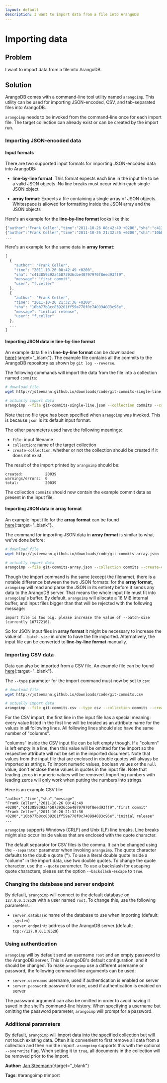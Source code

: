 ```yaml
---
layout: default
description: I want to import data from a file into ArangoDB
---
```

Importing data
==============

Problem
-------

I want to import data from a file into ArangoDB.

Solution
--------

ArangoDB comes with a command-line tool utility named `arangoimp`. This utility can be
used for importing JSON-encoded, CSV, and tab-separated files into ArangoDB.

`arangoimp` needs to be invoked from the command-line once for each import file.
The target collection can already exist or can be created by the import run.

### Importing JSON-encoded data

#### Input formats

There are two supported input formats for importing JSON-encoded data into ArangoDB:

- **line-by-line format**: This format expects each line in the input file to be a valid
  JSON objects. No line breaks must occur within each single JSON object

- **array format**: Expects a file containing a single array of JSON objects. Whitespace is
  allowed for formatting inside the JSON array and the JSON objects

Here's an example for the **line-by-line format** looks like this:

```js
{"author":"Frank Celler","time":"2011-10-26 08:42:49 +0200","sha":"c413859392a45873936cbe40797970f8eed93ff9","message":"first commit","user":"f.celler"}
{"author":"Frank Celler","time":"2011-10-26 21:32:36 +0200","sha":"10bb77b8cc839201ff59a778f0c740994083c96e","message":"initial release","user":"f.celler"}
...
```

Here's an example for the same data in **array format**:

```js
[
  {
    "author": "Frank Celler",
    "time": "2011-10-26 08:42:49 +0200",
    "sha": "c413859392a45873936cbe40797970f8eed93ff9",
    "message": "first commit",
    "user": "f.celler"
  },
  {
    "author": "Frank Celler",
    "time": "2011-10-26 21:32:36 +0200",
    "sha": "10bb77b8cc839201ff59a778f0c740994083c96e",
    "message": "initial release",
    "user": "f.celler"
  },
  ...
]
```

#### Importing JSON data in line-by-line format

An example data file in **line-by-line format** can be downloaded 
[here](http://jsteemann.github.io/downloads/code/git-commits-single-line.json){:target="_blank"}. The example
file contains all the commits to the ArangoDB repository as shown by `git log --reverse`.

The following commands will import the data from the file into a collection named `commits`:

```bash
# download file
wget http://jsteemann.github.io/downloads/code/git-commits-single-line.json

# actually import data
arangoimp --file git-commits-single-line.json --collection commits --create-collection true
```

Note that no file type has been specified when `arangoimp` was invoked. This is because `json`
is its default input format.

The other parameters used have the following meanings:

- `file`: input filename
- `collection`: name of the target collection
- `create-collection`: whether or not the collection should be created if it does not exist

The result of the import printed by `arangoimp` should be:

```
created:          20039
warnings/errors:  0
total:            20039
```

The collection `commits` should now contain the example commit data as present in the input file.

#### Importing JSON data in array format

An example input file for the **array format** can be found [here](http://jsteemann.github.io/downloads/code/git-commits-array.json){:target="_blank"}.

The command for importing JSON data in **array format** is similar to what we've done before:

```bash
# download file
wget http://jsteemann.github.io/downloads/code/git-commits-array.json

# actually import data
arangoimp --file git-commits-array.json --collection commits --create-collection true
```

Though the import command is the same (except the filename), there is a notable difference between the
two JSON formats: for the **array format**, `arangoimp` will read and parse the JSON in its entirety
before it sends any data to the ArangoDB server. That means the whole input file must fit into 
`arangoimp`'s buffer. By default, `arangoimp` will allocate a 16 MiB internal buffer, and input files bigger 
than that will be rejected with the following message:

```
import file is too big. please increase the value of --batch-size (currently 16777216).
```

So for JSON input files in **array format** it might be necessary to increase the value of `--batch-size`
in order to have the file imported. Alternatively, the input file can be converted to **line-by-line format**
manually.


### Importing CSV data

Data can also be imported from a CSV file. An example file can be found [here](http://jsteemann.github.io/downloads/code/git-commits.csv){:target="_blank"}.

The `--type` parameter for the import command must now be set to `csv`:

```bash
# download file
wget http://jsteemann.github.io/downloads/code/git-commits.csv

# actually import data
arangoimp --file git-commits.csv --type csv --collection commits --create-collection true
```

For the CSV import, the first line in the input file has a special meaning: every value listed in the
first line will be treated as an attribute name for the values in all following lines. All following
lines should also have the same number of "columns".

"columns" inside the CSV input file can be left empty though. If a "column" is left empty in a line,
then this value will be omitted for the import so the respective attribute will not be set in the imported
document. Note that values from the input file that are enclosed in double quotes will always be imported as 
strings. To import numeric values, boolean values or the `null` value, don't enclose these values in quotes in
the input file. Note that leading zeros in numeric values will be removed. Importing numbers with leading 
zeros will only work when putting the numbers into strings.

Here is an example CSV file:

```plain
"author","time","sha","message"
"Frank Celler","2011-10-26 08:42:49 +0200","c413859392a45873936cbe40797970f8eed93ff9","first commit"
"Frank Celler","2011-10-26 21:32:36 +0200","10bb77b8cc839201ff59a778f0c740994083c96e","initial release"
...
```

`arangoimp` supports Windows (CRLF) and Unix (LF) line breaks. Line breaks might also occur inside values 
that are enclosed with the quote character.

The default separator for CSV files is the comma. It can be changed using the `--separator` parameter
when invoking `arangoimp`. The quote character defaults to the double quote (**"**). To use a literal double 
quote inside a "column" in the import data, use two double quotes. To change the quote character, use the
`--quote` parameter. To use a backslash for escaping quote characters, please set the option `--backslash-escape`
to `true`.


### Changing the database and server endpoint

By default, `arangoimp` will connect to the default database on `127.0.0.1:8529` with a user named
`root`. To change this, use the following parameters:

- `server.database`: name of the database to use when importing (default: `_system`)
- `server.endpoint`: address of the ArangoDB server (default: `tcp://127.0.0.1:8529`)


### Using authentication

`arangoimp` will by default send an username `root` and an empty password to the ArangoDB
server. This is ArangoDB's default configuration, and it should be changed. To make `arangoimp`
use a different username or password, the following command-line arguments can be used:

- `server.username`: username, used if authentication is enabled on server
- `server.password`: password for user, used if authentication is enabled on server

The password argument can also be omitted in order to avoid having it saved in the shell's
command-line history. When specifying a username but omitting the password parameter,
`arangoimp` will prompt for a password.


### Additional parameters

By default, `arangoimp` will import data into the specified collection but will not touch
existing data. Often it is convenient to first remove all data from a collection and then run
the import. `arangoimp` supports this with the optional `--overwrite` flag. When setting it to
`true`, all documents in the collection will be removed prior to the import.

**Author:** [Jan Steemann](https://github.com/jsteemann){:target="_blank"}

**Tags**: #arangoimp #import
